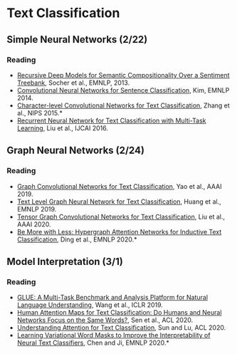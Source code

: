 # Text Classification

## Simple Neural Networks (2/22)

### Reading

* [Recursive Deep Models for Semantic Compositionality Over a Sentiment Treebank](http://aclweb.org/anthology/D13-1170), Socher et al., EMNLP, 2013.
* [Convolutional Neural Networks for Sentence Classification](https://www.aclweb.org/anthology/D14-1181), Kim, EMNLP 2014.
* [Character-level Convolutional Networks for Text Classification](https://papers.nips.cc/paper/5782-character-level-convolutional-networks-for-text-classification), Zhang et al., NIPS 2015.*
* [Recurrent Neural Network for Text Classification with Multi-Task Learning](https://www.ijcai.org/Abstract/16/408), Liu et al., IJCAI 2016.


## Graph Neural Networks (2/24)

### Reading

* [Graph Convolutional Networks for Text Classification](https://ojs.aaai.org//index.php/AAAI/article/view/4725), Yao et al., AAAI 2019.
* [Text Level Graph Neural Network for Text Classification](https://www.aclweb.org/anthology/D19-1345/), Huang et al., EMNLP 2019.
* [Tensor Graph Convolutional Networks for Text Classification](https://ojs.aaai.org//index.php/AAAI/article/view/6359), Liu et al., AAAI 2020.
* [Be More with Less: Hypergraph Attention Networks for Inductive Text Classification](https://www.aclweb.org/anthology/2020.emnlp-main.399), Ding et al., EMNLP 2020.*


## Model Interpretation (3/1)

### Reading

* [GLUE: A Multi-Task Benchmark and Analysis Platform for Natural Language Understanding](https://openreview.net/forum?id=rJ4km2R5t7), Wang et al., ICLR 2019.
* [Human Attention Maps for Text Classification: Do Humans and Neural Networks Focus on the Same Words?](https://www.aclweb.org/anthology/2020.acl-main.419.pdf), Sen et al., ACL 2020.
* [Understanding Attention for Text Classification](https://www.aclweb.org/anthology/2020.acl-main.312.pdf), Sun and Lu, ACL 2020.
* [Learning Variational Word Masks to Improve the Interpretability of Neural Text Classifiers](https://www.aclweb.org/anthology/2020.emnlp-main.347/), Chen and Ji, EMNLP 2020.*




<!-- * [Hierarchical Attention Networks for Document Classification](http://www.aclweb.org/anthology/N16-1174), Yang et al., NAACL, 2016.
* [Neural Sentiment Classification with User and Product Attention](https://aclweb.org/anthology/D16-1171), Chen et al., EMNLP, 2016.
* [Linguistically Regularized LSTM for Sentiment Classification](http://www.aclweb.org/anthology/P17-1154), Qian et al., ACL, 2017.*
* [A Hierarchical Neural Attention-based Text Classifier](http://aclweb.org/anthology/D18-1094), Sinha et al., EMNLP, 2018.*



 -->









<!-- * [Improved Semantic Representations From Tree-Structured Long Short-Term Memory Networks](https://www.aclweb.org/anthology/P15-1150), Tai et al., ACL, 2015.*

* [Very Deep Convolutional Networks for Text Classification](http://www.aclweb.org/anthology/E17-1104), Conneau et al., EACL, 2017.*
* [A Helping Hand: Transfer Learning for Deep Sentiment Analysis](http://aclweb.org/anthology/P18-1235), Dong et al., ACL, 2018.*

https://arxiv.org/pdf/1508.01991.pdf -->
